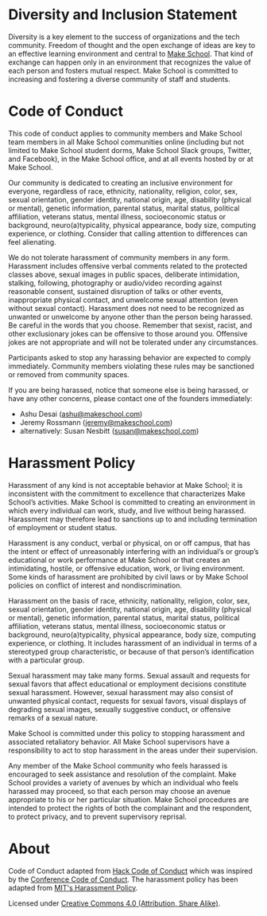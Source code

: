 # Diversity and Inclusion Statement

Diversity is a key element to the success of organizations and the tech community. Freedom of thought and the open exchange of ideas are key to an effective learning environment and central to [Make School](https://www.makeschool.com). That kind of exchange can happen only in an environment that recognizes the value of each person and fosters mutual respect. Make School is committed to increasing and fostering a diverse community of staff and students.

# Code of Conduct

This code of conduct applies to community members and Make School team members in all Make School communities online (including but not limited to Make School student dorms, Make School Slack groups, Twitter, and Facebook), in the Make School office, and at all events hosted by or at Make School.

Our community is dedicated to creating an inclusive environment for everyone, regardless of race, ethnicity, nationality, religion, color, sex, sexual orientation, gender identity, national origin, age, disability (physical or mental), genetic information, parental status, marital status, political affiliation, veterans status, mental illness, socioeconomic status or background, neuro(a)typicality, physical appearance, body size, computing experience, or clothing. Consider that calling attention to differences can feel alienating.

We do not tolerate harassment of community members in any form. Harassment includes offensive verbal comments related to the protected classes above, sexual images in public spaces, deliberate intimidation, stalking, following, photography or audio/video recording against reasonable consent, sustained disruption of talks or other events, inappropriate physical contact, and unwelcome sexual attention (even without sexual contact). Harassment does not need to be recognized as unwanted or unwelcome by anyone other than the person being harassed. Be careful in the words that you choose. Remember that sexist, racist, and other exclusionary jokes can be offensive to those around you. Offensive jokes are not appropriate and will not be tolerated under any circumstances. 

Participants asked to stop any harassing behavior are expected to comply immediately. Community members violating these rules may be sanctioned or removed from community spaces.

If you are being harassed, notice that someone else is being harassed, or have any other concerns, please contact one of the founders immediately: 

- Ashu Desai ([ashu@makeschool.com](mailto:ashu@makeschool.com))
- Jeremy Rossmann ([jeremy@makeschool.com](mailto:jeremy@makeschool.com))
- alternatively: Susan Nesbitt ([susan@makeschool.com](mailto:susan@makeschool.com))

# Harassment Policy

Harassment of any kind is not acceptable behavior at Make School; it is inconsistent with the commitment to excellence that characterizes Make School’s activities. Make School is committed to creating an environment in which every individual can work, study, and live without being harassed. Harassment may therefore lead to sanctions up to and including termination of employment or student status.

Harassment is any conduct, verbal or physical, on or off campus, that has the intent or effect of unreasonably interfering with an individual’s or group’s educational or work performance at Make School or that creates an intimidating, hostile, or offensive education, work, or living environment. Some kinds of harassment are prohibited by civil laws or by Make School policies on conflict of interest and nondiscrimination.

Harassment on the basis of race, ethnicity, nationality, religion, color, sex, sexual orientation, gender identity, national origin, age, disability (physical or mental), genetic information, parental status, marital status, political affiliation, veterans status, mental illness, socioeconomic status or background, neuro(a)typicality, physical appearance, body size, computing experience, or clothing. It includes harassment of an individual in terms of a stereotyped group characteristic, or because of that person’s identification with a particular group.

Sexual harassment may take many forms. Sexual assault and requests for sexual favors that affect educational or employment decisions constitute sexual harassment. However, sexual harassment may also consist of unwanted physical contact, requests for sexual favors, visual displays of degrading sexual images, sexually suggestive conduct, or offensive remarks of a sexual nature.

Make School is committed under this policy to stopping harassment and associated retaliatory behavior. All Make School supervisors have a responsibility to act to stop harassment in the areas under their supervision.

Any member of the Make School community who feels harassed is encouraged to seek assistance and resolution of the complaint. Make School provides a variety of avenues by which an individual who feels harassed may proceed, so that each person may choose an avenue appropriate to his or her particular situation. Make School procedures are intended to protect the rights of both the complainant and the respondent, to protect privacy, and to prevent supervisory reprisal.

# About

Code of Conduct adapted from [Hack Code of Conduct](http://hackcodeofconduct.org/) which was inspired by the [Conference Code of Conduct](http://confcodeofconduct.com/). The harassment policy has been adapted from [MIT's Harassment Policy](http://handbook.mit.edu/harassment).

Licensed under [Creative Commons 4.0 (Attribution, Share Alike)](http://creativecommons.org/licenses/by-sa/4.0/).
